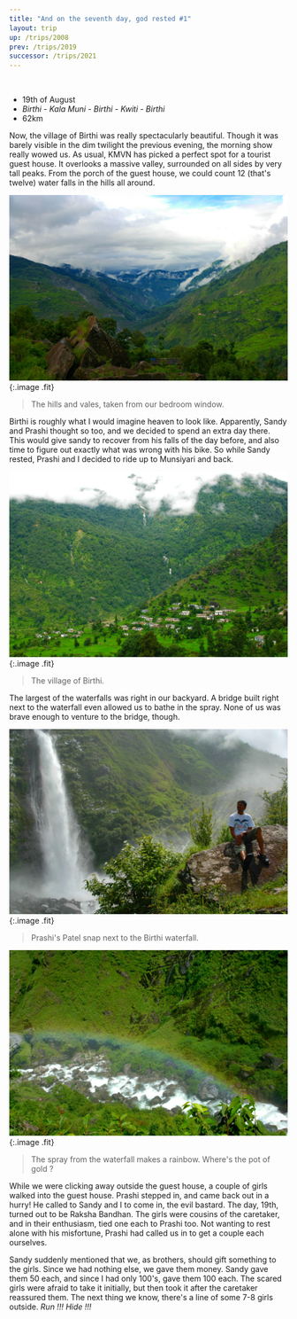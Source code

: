 ```yaml
---
title: "And on the seventh day, god rested #1"
layout: trip
up: /trips/2008
prev: /trips/2019
successor: /trips/2021
---
```


&nbsp;

- 19th of August
- _Birthi - Kala Muni - Birthi - Kwiti - Birthi_
- 62km


Now, the village of Birthi was really spectacularly beautiful.             Though it was barely visible in the dim twilight the previous             evening, the morning show really wowed us. As usual, KMVN has             picked a perfect spot for a tourist guest house. It overlooks a             massive valley, surrounded on all sides by very tall peaks. From             the porch of the guest house, we could count 12 (that's twelve)             water falls in the hills all around.

![DSC_0082.JPG](/images/photos/DSC_0082.JPG 'DSC_0082.JPG'){:.image .fit}

>  The hills and vales, taken from our bedroom             window. 

Birthi is roughly what I would imagine heaven to look like.             Apparently, Sandy and Prashi thought so too, and we decided to             spend an extra day there. This would give sandy to recover from             his falls of the day before, and also time to figure out exactly             what was wrong with his bike. So while Sandy rested, Prashi and             I decided to ride up to Munsiyari and back.

![DSC_0083.JPG](/images/photos/DSC_0083.JPG 'DSC_0083.JPG'){:.image .fit}

>  The village of Birthi. 

The largest of the waterfalls was right in our backyard. A             bridge built right next to the waterfall even allowed us to             bathe in the spray. None of us was brave enough to venture to             the bridge, though.

![DSC_0092.JPG](/images/photos/DSC_0092.JPG 'DSC_0092.JPG'){:.image .fit}

>  Prashi's Patel snap next to the Birthi             waterfall. 

![DSC_0091.JPG](/images/photos/DSC_0091.JPG 'DSC_0091.JPG'){:.image .fit}

>  The spray from the waterfall makes a rainbow.             Where's the pot of gold ? 

While we were clicking away outside the guest house, a couple             of girls walked into the guest house. Prashi stepped in, and             came back out in a hurry! He called to Sandy and I to come in,             the evil bastard. The day, 19th, turned out to be Raksha             Bandhan. The girls were cousins of the caretaker, and in their             enthusiasm, tied one each to Prashi too. Not wanting to rest             alone with his misfortune, Prashi had called us in to get a             couple each ourselves.

Sandy suddenly mentioned that we, as brothers, should gift             something to the girls. Since we had nothing else, we gave them             money. Sandy gave them 50 each, and since I had only 100's, gave             them 100 each. The scared girls were afraid to take it             initially, but then took it after the caretaker reassured them.             The next thing we know, there's a line of some 7-8 girls             outside. _Run !!! Hide !!!_


